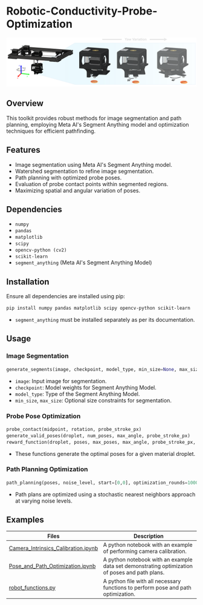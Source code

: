 # Robotic-Conductivity-Probe-Optimization
 
![header](./data/pose_optimization_R2.png)

## Overview
This toolkit provides robust methods for image segmentation and path planning, employing Meta AI's Segment Anything model and optimization techniques for efficient pathfinding.

## Features
- Image segmentation using Meta AI's Segment Anything model.
- Watershed segmentation to refine image segmentation.
- Path planning with optimized probe poses.
- Evaluation of probe contact points within segmented regions.
- Maximizing spatial and angular variation of poses.

## Dependencies
- `numpy`
- `pandas`
- `matplotlib`
- `scipy`
- `opencv-python (cv2)`
- `scikit-learn`
- `segment_anything` (Meta AI's Segment Anything Model)

## Installation
Ensure all dependencies are installed using pip:
```bash
pip install numpy pandas matplotlib scipy opencv-python scikit-learn
```
- `segment_anything` must be installed separately as per its documentation.

## Usage
### Image Segmentation
```python
generate_segments(image, checkpoint, model_type, min_size=None, max_size=None)
```
- `image`: Input image for segmentation.
- `checkpoint`: Model weights for Segment Anything Model.
- `model_type`: Type of the Segment Anything Model.
- `min_size`, `max_size`: Optional size constraints for segmentation.

### Probe Pose Optimization
```python
probe_contact(midpoint, rotation, probe_stroke_px)
generate_valid_poses(droplet, num_poses, max_angle, probe_stroke_px)
reward_function(droplet, poses, max_poses, max_angle, probe_stroke_px, verbose=False)
```
- These functions generate the optimal poses for a given material droplet.

### Path Planning Optimization
```python
path_planning(poses, noise_level, start=[0,0], optimization_rounds=1000)
```
- Path plans are optimized using a stochastic nearest neighbors approach at varying noise levels.

## Examples
| Files | Description |
| ------------- | ------------------------------ |
|[Camera_Intrinsics_Calibration.ipynb](./Camera_Intrinsics_Calibration.ipynb)|  A python notebook with an example of performing camera calibration.|
|[Pose_and_Path_Optimization.ipynb](./Pose_and_Path_Optimization.ipynb)| A python notebook with an example data set demonstrating optimization of poses and path plans.|
|[robot_functions.py](./robot_functions.py)| A python file with all necessary functions to perform pose and path optimization.|
